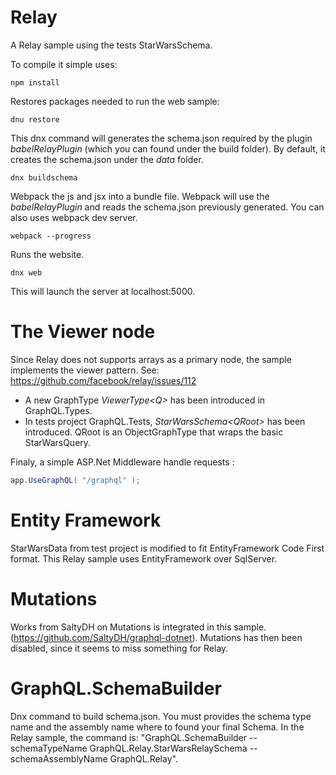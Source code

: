 Relay
==
A Relay sample using the tests StarWarsSchema.

To compile it simple uses:
```
npm install
```

Restores packages needed to run the web sample:
```
dnu restore
```

This dnx command will generates the schema.json required by the plugin *babelRelayPlugin* (which you can found under the build folder).
By default, it creates the schema.json under the *data* folder.
```
dnx buildschema
```

Webpack the js and jsx into a bundle file.  Webpack will use the *babelRelayPlugin* and reads the schema.json previously generated.
You can also uses webpack dev server.
```
webpack --progress
```

Runs the website. 
```
dnx web
```

This will launch the server at localhost:5000.

The Viewer node
==

Since Relay does not supports arrays as a primary node, the sample implements the viewer pattern.
See: https://github.com/facebook/relay/issues/112

* A new GraphType *ViewerType&lt;Q&gt;* has been introduced in GraphQL.Types. 
* In tests project GraphQL.Tests, *StarWarsSchema&lt;QRoot&gt;* has been introduced. QRoot is an ObjectGraphType that wraps the basic StarWarsQuery. 

Finaly, a simple ASP.Net Middleware handle requests :
```csharp
app.UseGraphQL( "/graphql" ); 
```

Entity Framework
==
StarWarsData from test project is modified to fit EntityFramework Code First format.
This Relay sample uses EntityFramework over SqlServer.

Mutations
==
Works from SaltyDH on Mutations is integrated in this sample. (https://github.com/SaltyDH/graphql-dotnet).
Mutations has then been disabled, since it seems to miss something for Relay.

GraphQL.SchemaBuilder
==
Dnx command to build schema.json.
You must provides the schema type name and the assembly name where to found your final Schema.
In the Relay sample, the command is:  "GraphQL.SchemaBuilder --schemaTypeName GraphQL.Relay.StarWarsRelaySchema --schemaAssemblyName GraphQL.Relay".
